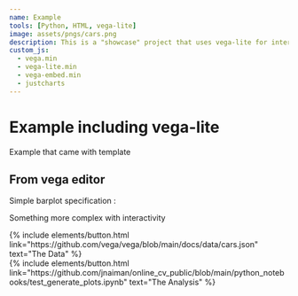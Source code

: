 ```yaml
---
name: Example
tools: [Python, HTML, vega-lite]
image: assets/pngs/cars.png
description: This is a "showcase" project that uses vega-lite for interactive viz!
custom_js:
  - vega.min
  - vega-lite.min
  - vega-embed.min
  - justcharts
---
```



# Example including vega-lite

Example that came with template

<vegachart schema-url="{{ site.baseurl }}/assets/json/cars.json" style="width: 100%"></vegachart>

## From vega editor
Simple barplot specification : 

<vegachart schema-url="{{ site.baseurl }}/assets/json/firstViz.json" style="width: 100%"></vegachart>

Something more complex with interactivity
<vegachart schema-url="{{ site.baseurl }}/assets/json/interactive_legend.json" style="width: 100%"></vegachart>


<!-- these are written in a combo of html and liquid --> 

<div class="left">
{% include elements/button.html link="https://github.com/vega/vega/blob/main/docs/data/cars.json" text="The Data" %}
</div>

<div class="right">
{% include elements/button.html link="https://github.com/jnaiman/online_cv_public/blob/main/python_notebooks/test_generate_plots.ipynb" text="The Analysis" %}
</div>


